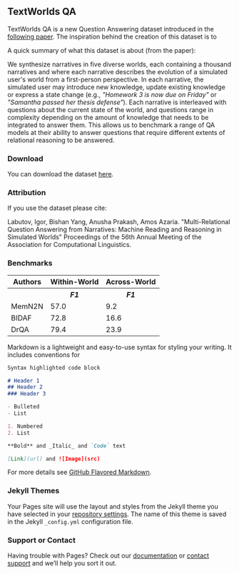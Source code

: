 ## TextWorlds QA

TextWorlds QA is a new Question Answering dataset introduced in the [following paper](PersonalNarrativeQA.pdf). The inspiration behind the creation of this dataset is to 

A quick summary of what this dataset is about (from the paper):

We synthesize narratives in five diverse worlds, each containing a thousand narratives and where each narrative describes the evolution of a simulated user's world from a first-person perspective. In each narrative, the simulated user may introduce new knowledge, update existing knowledge or express a state change (e.g., *"Homework 3 is now due on Friday"* or *"Samantha passed her thesis defense"*). Each narrative is interleaved with questions about the current state of the world, and questions range in complexity depending on the amount of knowledge that needs to be integrated to answer them. This allows us to benchmark a range of QA models at their ability to answer questions that require different extents of relational reasoning to be answered.

### Download 

You can download the dataset [here](dataset.tar.gz).

### Attribution

If you use the dataset please cite:

Labutov, Igor, Bishan Yang, Anusha Prakash, Amos Azaria. "Multi-Relational Question Answering from Narratives: Machine Reading and Reasoning in Simulated Worlds" Proceedings of the 56th Annual Meeting of the Association for Computational Linguistics.

### Benchmarks 

<table>
  <tr>
    <th>Authors</th><th colspan="1">Within-World</th><th colspan="1">Across-World</th>
  </tr>
  <tr>
    <th></th>
    <th><i>F1</i></th>
    <th><i>F1</i></th>
  </tr>  
  <tr>
    <td>MemN2N</td>
    <td>57.0</td>
    <td>9.2</td>
  </tr>
  <tr>
    <td>BIDAF</td>
    <td>72.8</td>
    <td>16.6</td>
  </tr>
  <tr>
    <td>DrQA</td>
    <td>79.4</td>
    <td>23.9</td>
  </tr>
</table>

Markdown is a lightweight and easy-to-use syntax for styling your writing. It includes conventions for

```markdown
Syntax highlighted code block

# Header 1
## Header 2
### Header 3

- Bulleted
- List

1. Numbered
2. List

**Bold** and _Italic_ and `Code` text

[Link](url) and ![Image](src)
```

For more details see [GitHub Flavored Markdown](https://guides.github.com/features/mastering-markdown/).

### Jekyll Themes

Your Pages site will use the layout and styles from the Jekyll theme you have selected in your [repository settings](https://github.com/igorlabutov/textworldsqa.github.io/settings). The name of this theme is saved in the Jekyll `_config.yml` configuration file.

### Support or Contact

Having trouble with Pages? Check out our [documentation](https://help.github.com/categories/github-pages-basics/) or [contact support](https://github.com/contact) and we’ll help you sort it out.
